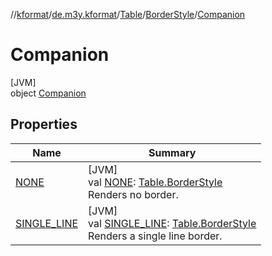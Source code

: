 //[kformat](../../../../../index.md)/[de.m3y.kformat](../../../index.md)/[Table](../../index.md)/[BorderStyle](../index.md)/[Companion](index.md)

# Companion

[JVM]\
object [Companion](index.md)

## Properties

| Name | Summary |
|---|---|
| [NONE](-n-o-n-e.md) | [JVM]<br>val [NONE](-n-o-n-e.md): [Table.BorderStyle](../index.md)<br>Renders no border. |
| [SINGLE_LINE](-s-i-n-g-l-e_-l-i-n-e.md) | [JVM]<br>val [SINGLE_LINE](-s-i-n-g-l-e_-l-i-n-e.md): [Table.BorderStyle](../index.md)<br>Renders a single line border. |
